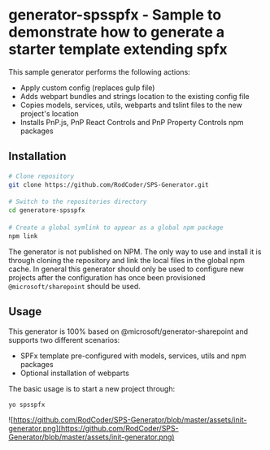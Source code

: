 # generator-spsspfx - Sample to demonstrate how to generate a starter template extending spfx

This sample generator performs the following actions:
* Apply custom config (replaces gulp file)
* Adds webpart bundles and strings location to the existing config file
* Copies models, services, utils, webparts and tslint files to the new project's location
* Installs PnP.js, PnP React Controls and PnP Property Controls npm packages

## Installation

```sh
# Clone repository
git clone https://github.com/RodCoder/SPS-Generator.git

# Switch to the repositories directory
cd generatore-spsspfx

# Create a global symlink to appear as a global npm package
npm link
```

The generator is not published on NPM. The only way to use and install it is through cloning the repository and link the local files in the global npm cache.
In general this generator should only be used to configure new projects after the configuration has once been provisioned `@microsoft/sharepoint` should be used.

## Usage

This generator is 100% based on @microsoft/generator-sharepoint and supports two different scenarios:

* SPFx template pre-configured with models, services, utils and npm packages
* Optional installation of webparts

The basic usage is to start a new project through:

```sh
yo spsspfx
```

![https://github.com/RodCoder/SPS-Generator/blob/master/assets/init-generator.png](https://github.com/RodCoder/SPS-Generator/blob/master/assets/init-generator.png)



